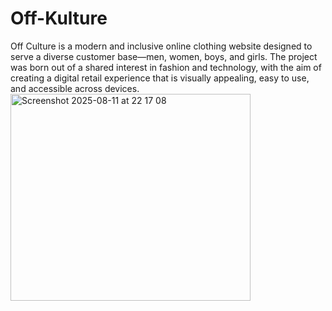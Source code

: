 # Off-Kulture
Off Culture is a modern and inclusive online clothing website designed to serve a diverse customer base—men, women, boys, and girls. The project was born out of a shared interest in fashion and technology, with the aim of creating a digital retail experience that is visually appealing, easy to use, and accessible across devices.
<img width="384" height="331" alt="Screenshot 2025-08-11 at 22 17 08" src="https://github.com/user-attachments/assets/ec62f952-4f64-4ac5-92e9-9d9eebbf5213" />
